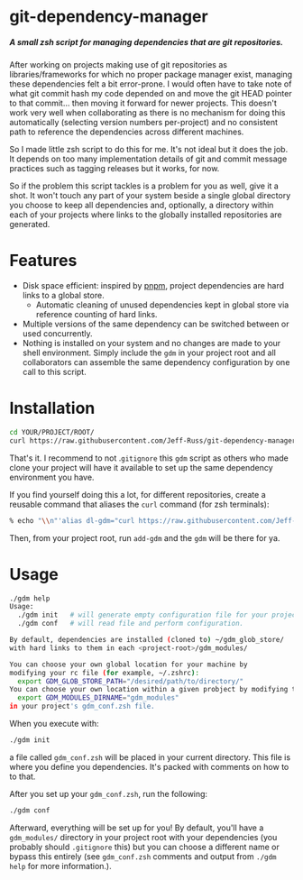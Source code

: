 # git-dependency-manager

##### A small zsh script for managing dependencies that are git repositories.

After working on projects making use of git repositories as libraries/frameworks 
for which no proper package manager exist, managing these dependencies felt a bit 
error-prone. I would often have to take note of what git commit hash my code 
depended on and move the git HEAD pointer to that commit... then moving it forward 
for newer projects. This doesn't work very well when collaborating as there is no 
mechanism for doing this automatically (selecting version numbers per-project) and 
no consistent path to reference the dependencies across different machines.  

So I made little zsh script to do this for me. It's not ideal but it does the job. 
It depends on too many implementation details of git and commit message practices 
such as tagging releases but it works, for now. 

So if the problem this script tackles is a problem for you as well, give it a shot. 
It won't touch any part of your system beside a single global directory you choose 
to keep all dependencies and, optionally, a directory within each of your projects 
where links to the globally installed repositories are generated.  

# Features

* Disk space efficient:  inspired by [pnpm](https://www.npmjs.com/package/pnpm/v/3.7.0-3), project dependencies are hard links to a global store.
  * Automatic cleaning of unused dependencies kept in global store via reference counting of hard links.
* Multiple versions of the same dependency can be switched between or used concurrently.
* Nothing is installed on your system and no changes are made to your shell environment. Simply include the `gdm` in your project root and all collaborators can assemble the same dependency configuration by one call to this script.


# Installation


```sh
cd YOUR/PROJECT/ROOT/
curl https://raw.githubusercontent.com/Jeff-Russ/git-dependency-manager/main/gdm > ./gdm % chmod 755 ./gdm
```

That's it. I recommend to not .`gitignore` this `gdm` script as others who made clone 
your project will have it available to set up the same dependency environment you have.   

If you find yourself doing this a lot, for different repositories, create a reusable command 
that aliases the `curl` command (for zsh terminals):  

```zsh
% echo "\\n"'alias dl-gdm="curl https://raw.githubusercontent.com/Jeff-Russ/git-dependency-manager/main/gdm > ./gdm % chmod 755 ./gdm"' >> ~/.zshrc 
```

Then, from your project root, run `add-gdm` and the `gdm`  will be there for ya.

# Usage

```sh
./gdm help
Usage:
  ./gdm init   # will generate empty configuration file for your project
  ./gdm conf   # will read file and perform configuration.

By default, dependencies are installed (cloned to) ~/gdm_glob_store/ 
with hard links to them in each <project-root>/gdm_modules/

You can choose your own global location for your machine by
modifying your rc file (for example, ~/.zshrc):
  export GDM_GLOB_STORE_PATH="/desired/path/to/directory/"
You can choose your own location within a given probject by modifying the line:
  export GDM_MODULES_DIRNAME="gdm_modules"
in your project's gdm_conf.zsh file.
```

When you execute with:  

```sh
./gdm init
```

a file called `gdm_conf.zsh` will be placed in your current directory. This file 
is where you define you dependencies. It's packed with comments on how to to that.  

After you set up your  `gdm_conf.zsh`, run the following:  

```sh
./gdm conf
```

Afterward, everything will be set up for you! By default, you'll have a `gdm_modules/` 
directory in your project root with your dependencies (you probably should `.gitignore` this)
but you can choose a different name or bypass this entirely (see `gdm_conf.zsh` comments and
output from `./gdm help` for more information.).   

